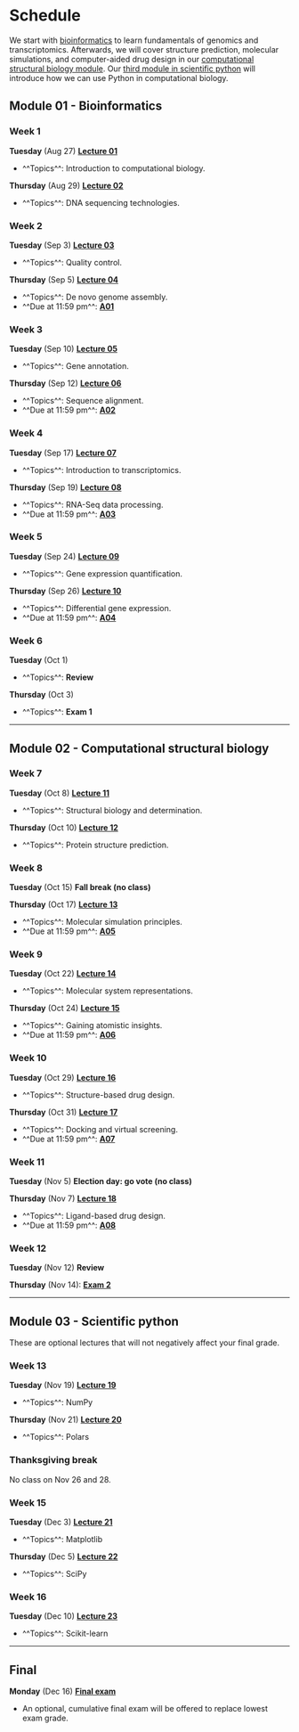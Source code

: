 # Schedule

We start with [bioinformatics](#module-01-bioinformatics) to learn fundamentals of genomics and transcriptomics.
Afterwards, we will cover structure prediction, molecular simulations, and computer-aided drug design in our [computational structural biology module](#module-02-computational-structural-biology).
Our [third module in scientific python](#module-03-special-interest-topics) will introduce how we can use Python in computational biology.

## Module 01 - Bioinformatics

### Week 1

**Tuesday** (Aug 27) [**Lecture 01**](../../lectures/01/)

-   ^^Topics^^: Introduction to computational biology.

**Thursday** (Aug 29) [**Lecture 02**](../../lectures/02/)

-   ^^Topics^^: DNA sequencing technologies.

### Week 2

**Tuesday** (Sep 3) [**Lecture 03**](../../lectures/03/)

-   ^^Topics^^: Quality control.

**Thursday** (Sep 5) [**Lecture 04**](../../lectures/04/)

-   ^^Topics^^: De novo genome assembly.
-   ^^Due at 11:59 pm^^: [**A01**](../../assessments/assignments/01)

### Week 3

**Tuesday** (Sep 10) [**Lecture 05**](../../lectures/05/)

-   ^^Topics^^: Gene annotation.

**Thursday** (Sep 12) [**Lecture 06**](../../lectures/06/)

-   ^^Topics^^: Sequence alignment.
-   ^^Due at 11:59 pm^^: [**A02**](../../assessments/assignments/02)

### Week 4

**Tuesday** (Sep 17) [**Lecture 07**](../../lectures/07/)

-   ^^Topics^^: Introduction to transcriptomics.

**Thursday** (Sep 19)  [**Lecture 08**](../../lectures/08/)

-   ^^Topics^^: RNA-Seq data processing.
-   ^^Due at 11:59 pm^^: [**A03**](../../assessments/assignments/03)

### Week 5

**Tuesday** (Sep 24) [**Lecture 09**](../../lectures/09/)

-   ^^Topics^^: Gene expression quantification.

**Thursday** (Sep 26) [**Lecture 10**](../../lectures/10/)

-   ^^Topics^^: Differential gene expression.
-   ^^Due at 11:59 pm^^: [**A04**](../../assessments/assignments/04)

### Week 6

**Tuesday** (Oct 1)

-   ^^Topics^^: **Review**

**Thursday** (Oct 3)

-   ^^Topics^^: **Exam 1**

<hr>

## Module 02 - Computational structural biology

### Week 7

**Tuesday** (Oct 8) [**Lecture 11**](../../lectures/11/)

-   ^^Topics^^: Structural biology and determination.

**Thursday** (Oct 10) [**Lecture 12**](../../lectures/12/)

-   ^^Topics^^: Protein structure prediction.

### Week 8

**Tuesday** (Oct 15) **Fall break (no class)**

**Thursday** (Oct 17) [**Lecture 13**](../../lectures/13/)

-   ^^Topics^^: Molecular simulation principles.
-   ^^Due at 11:59 pm^^: [**A05**](../../assessments/assignments/05)

### Week 9

**Tuesday** (Oct 22) [**Lecture 14**](../../lectures/14/)

-   ^^Topics^^: Molecular system representations.

**Thursday** (Oct 24) [**Lecture 15**](../../lectures/15/)

-   ^^Topics^^: Gaining atomistic insights.
-   ^^Due at 11:59 pm^^: [**A06**](../../assessments/assignments/06)

### Week 10

**Tuesday** (Oct 29) [**Lecture 16**](../../lectures/16/)

-   ^^Topics^^: Structure-based drug design.

**Thursday** (Oct 31) [**Lecture 17**](../../lectures/17/)

-   ^^Topics^^: Docking and virtual screening.
-   ^^Due at 11:59 pm^^: [**A07**](../../assessments/assignments/07)

### Week 11

**Tuesday** (Nov 5) **Election day: go vote (no class)**

**Thursday** (Nov 7) [**Lecture 18**](../../lectures/18/)

-   ^^Topics^^: Ligand-based drug design.
-   ^^Due at 11:59 pm^^: [**A08**](../../assessments/assignments/08)

### Week 12

**Tuesday** (Nov 12) **Review**

**Thursday** (Nov 14): [**Exam 2**](../assessments/exams/csb/)

<hr>

## Module 03 - Scientific python

These are optional lectures that will not negatively affect your final grade.

### Week 13

**Tuesday** (Nov 19) [**Lecture 19**](../../lectures/19/)

-   ^^Topics^^: NumPy

**Thursday** (Nov 21) [**Lecture 20**](../../lectures/20/)

-   ^^Topics^^: Polars

### Thanksgiving break

No class on Nov 26 and 28.

### Week 15

**Tuesday** (Dec 3) [**Lecture 21**](../../lectures/21/)

-   ^^Topics^^: Matplotlib

**Thursday** (Dec 5) [**Lecture 22**](../../lectures/22/)

-   ^^Topics^^: SciPy

### Week 16

**Tuesday** (Dec 10) [**Lecture 23**](../../lectures/23/)

-   ^^Topics^^: Scikit-learn

<hr>

## Final

**Monday** (Dec 16) [**Final exam**](../assessments/exams/final/)

-   An optional, cumulative final exam will be offered to replace lowest exam grade.
